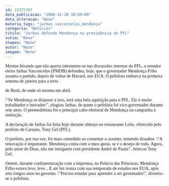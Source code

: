 ```yaml
---
id: 12375307
data_publicacao: "2006-12-20 18:09:00"
data_alteracao: "None"
materia_tags: "jarbas vasconcelos,mendonça"
categoria: "Notícias"
titulo: "Jarbas defende Mendonça na presidência do PFL"
sutia: "None"
chapeu: "None"
autor: "None"
imagem: "None"
---
```

<p><P><FONT face=Verdana>Mesmo frisando que não queria intrometer-se nas discussões internas do PFL, o senador eleito Jarbas Vasconcelos (PMDB) defendeu, hoje, que o governador Mendonça Filho assuma o partido, depois de voltar de Havard, nos EUA. O pefelista embarca na primeira semana de janeiro para a terra</p>
<p> de Bush, de onde só retorna em abril.</FONT></P></p>
<p><P><FONT face=Verdana>\"Se Mendonça se dispuser a isso, será uma bela aquisição para o PFL. Ele é muito trabalhador e inovador\", elogiou Jarbas, de quem o pefelista foi vice-governador durante sete anos. O peemedebista foi o principal cabo-eleitoral de Mendonça na campanha à reeleição.</FONT></P></p>
<p><P><FONT face=Verdana>A declaração de Jarbas foi feita hoje durante almoço no restaurante Leite, oferecido pelo prefeito de Caruaru, Tony Gel (PFL).</FONT></P></p>
<p><P><FONT face=Verdana>O prefeito, por sua vez, foi mais comedido ao comentar o assunto, temendo dissabor. \"A renovação é importante. Mendonça conta com o meu apoio, se é o desejo de todo. Agora, pelo amor de Deus, não me intriguem com presidente André de Paula\", brincou Tony Gel.</FONT></P></p>
<p><P><FONT face=Verdana>Ontem, durante confraternização com a imprensa, no Palácio das Princesas, Mendonça Filho estava leve, leve... E até fez ironia com sua temporada de estudos nos EUA, após oito longos anos no governo. \"Preciso estudar para aprender a ser governador\", divertiu-se o pefelista.</FONT></P> </p>
